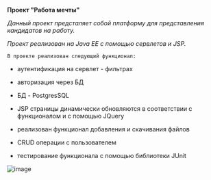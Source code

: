 **Проект "Работа мечты"**

_Данный проект предсталяет собой платформу для представления кандидатов на работу._ 

_Проект реализован на Java EE с помощью сервлетов и JSP._

`В проекте реализован следующий функционал:`

- аутентификация на сервлет - фильтрах

- авторизация через БД

- БД - PostgresSQL

- JSP страницы динамически обновляются в соответствии с функционалом и с помощью JQuery

- реализован функционал добавления и скачивания файлов

- CRUD операции с пользователем

- тестирование функционала с помощью библиотеки JUnit

![image](https://user-images.githubusercontent.com/33637891/106796948-141f5c00-666d-11eb-87f4-9c3555767b6c.png)

